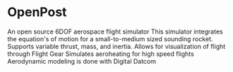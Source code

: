 # OpenPost
An open source 6DOF aerospace flight simulator
This simulator integrates the equation's of motion for a small-to-medium sized sounding rocket. 
Supports variable thrust, mass, and inertia.
Allows for visualization of flight through Flight Gear
Simulates aeroheating for high speed flights
Aerodynamic modeling is done with Digital Datcom
